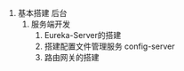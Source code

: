 1. 基本搭建 后台
   1. 服务端开发
      1. Eureka-Server的搭建
      2. 搭建配置文件管理服务 config-server
      3. 路由网关的搭建


